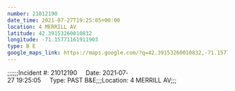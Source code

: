 ```yaml
---
number: 21012190
date_time: 2021-07-27T19:25:05+00:00
location: 4 MERRILL AV
latitude: 42.39153260010832
longitude: -71.15771161911903
type: B E
google_maps_link: https://maps.google.com/?q=42.39153260010832,-71.15771161911903
---
```


;;;;;;Incident #: 21012190     Date: 2021‐07‐27 19:25:05     Type: PAST B&E;;;Location: 4 MERRILL AV;;;
